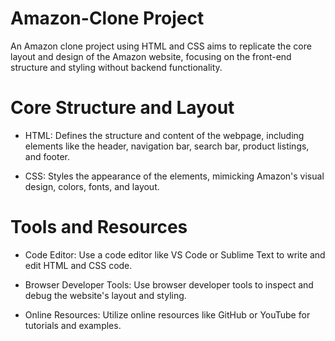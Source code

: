 # Amazon-Clone Project
An Amazon clone project using HTML and CSS aims to replicate the core layout and design of the Amazon website, focusing on the front-end structure and styling without backend functionality.

# Core Structure and Layout
* HTML:
Defines the structure and content of the webpage, including elements like the header, navigation bar, search bar, product listings, and footer.

* CSS:
Styles the appearance of the elements, mimicking Amazon's visual design, colors, fonts, and layout.

# Tools and Resources
* Code Editor:
Use a code editor like VS Code or Sublime Text to write and edit HTML and CSS code.

* Browser Developer Tools:
Use browser developer tools to inspect and debug the website's layout and styling.

* Online Resources:
Utilize online resources like GitHub or YouTube for tutorials and examples.
